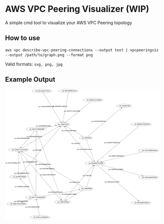 # AWS VPC Peering Visualizer (WIP)

A simple cmd tool to visualize your AWS VPC Peering topology

## How to use

```
aws vpc describe-vpc-peering-connections --output text | vpcpeeringviz --output /path/to/graph.png --format png
```

Valid formats: `svg, png, jpg`

## Example Output

![topology image](docs/resources/peerings.png)
